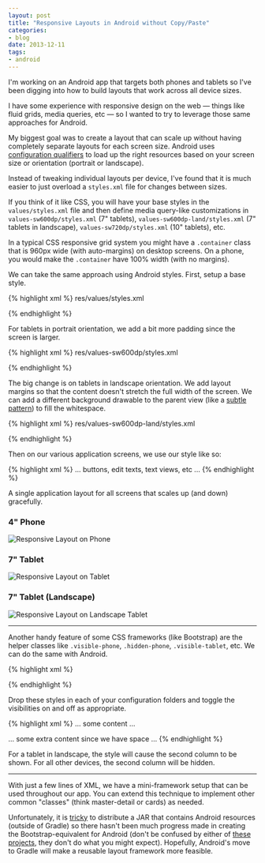 ```yaml
---
layout: post
title: "Responsive Layouts in Android without Copy/Paste"
categories:
- blog
date: 2013-12-11
tags:
- android
---
```


I'm working on an Android app that targets both phones and tablets so I've been
digging into how to build layouts that work across all device sizes.

I have some experience with responsive design on the web &mdash; things like
fluid grids, media queries, etc &mdash; so I wanted to try to leverage those
same approaches for Android.

My biggest goal was to create a layout that can scale up without having
completely separate layouts for each screen size. Android uses 
[configuration qualifiers][cq] to load up the right resources based on your screen
size or orientation (portrait or landscape).

Instead of tweaking individual layouts per device, I've found that it is much
easier to just overload a `styles.xml` file for changes between sizes.

If you think of it like CSS, you will have your base styles in the
`values/styles.xml` file and then define media query-like customizations in
`values-sw600dp/styles.xml` (7" tablets), `values-sw600dp-land/styles.xml` 
(7" tablets in landscape), `values-sw720dp/styles.xml` (10" tablets), etc.

In a typical CSS responsive grid system you might have a `.container` class
that is 960px wide (with auto-margins) on desktop screens. On a phone, you would
make the `.container` have 100% width (with no margins).

We can take the same approach using Android styles. First, setup a base style.

{% highlight xml %}
res/values/styles.xml
<style name="Container">
    <item name="android:layout_margin">0dp</item>
    <item name="android:padding">16dp</item>
    <item name="android:layout_width">match_parent</item>
    <item name="android:layout_height">match_parent</item>
    <item name="android:orientation">vertical</item>
    <item name="android:background">@drawable/container_background</item>
</style>
{% endhighlight %}


For tablets in portrait orientation, we add a bit more padding since the 
screen is larger.

{% highlight xml %}
res/values-sw600dp/styles.xml
<style name="Container">
    <item name="android:layout_margin">0dp</item>
    <item name="android:padding">32dp</item>
    <item name="android:layout_width">match_parent</item>
    <item name="android:layout_height">match_parent</item>
    <item name="android:orientation">vertical</item>
    <item name="android:background">@drawable/container_background</item>
</style>
{% endhighlight %}

The big change is on tablets in landscape orientation. We add layout margins
so that the content doesn't stretch the full width of the screen. We can add
a different background drawable to the parent view (like a [subtle pattern][sp])
to fill the whitespace.

{% highlight xml %}
res/values-sw600dp-land/styles.xml
<style name="Container">
    <item name="android:layout_marginRight">130dp</item>
    <item name="android:layout_marginLeft">130dp</item>
    <item name="android:padding">32dp</item>
    <item name="android:layout_width">match_parent</item>
    <item name="android:layout_height">match_parent</item>
    <item name="android:orientation">vertical</item>
    <item name="android:background">@drawable/container_background</item>
</style>
{% endhighlight %}

Then on our various application screens, we use our style like so:

{% highlight xml %}
<LinearLayout style="@style/Container">
  ... buttons, edit texts, text views, etc ...
</LinearLayout>
{% endhighlight %}

A single application layout for all screens that scales up (and down)
gracefully.

### 4" Phone
![Responsive Layout on Phone]({{site.url}}/static/responsive_android_phone.JPG)

### 7" Tablet
![Responsive Layout on Tablet]({{site.url}}/static/responsive_android_tablet.JPG)

### 7" Tablet (Landscape)
![Responsive Layout on Landscape Tablet]({{site.url}}/static/responsive_android_tablet_landscape.JPG)

---

Another handy feature of some CSS frameworks (like Bootstrap) are the helper
classes like `.visible-phone`, `.hidden-phone`, `.visible-tablet`, etc. We
can do the same with Android.

{% highlight xml %}
<!-- Device Visibility -->
<style name="PhoneOnly">
    <item name="android:visibility">gone</item>
</style>

<style name="TabletOnly">
    <item name="android:visibility">visible</item>
</style>

<style name="TabletPortraitOnly">
    <item name="android:visibility">gone</item>
</style>

<style name="TabletLandscapeOnly">
    <item name="android:visibility">visible</item>
</style>
{% endhighlight %}

Drop these styles in each of your configuration folders and toggle the
visibilities on and off as appropriate.

{% highlight xml %}
<LinearLayout android:id="@+id/column_one">
  ... some content ...
</LinearLayout>

<LinearLayout android:id="@+id/column_two"
  style="@style/TabletLandscapeOnly">
  ... some extra content since we have space ...
</LinearLayout>
{% endhighlight %}

For a tablet in landscape, the style will cause the second column to be shown.
For all other devices, the second column will be hidden.

---

With just a few lines of XML, we have a mini-framework setup that can be used
throughout our app. You can extend this technique to implement other common 
"classes" (think master-detail or cards) as needed.

Unfortunately, it is [tricky][tr] to distribute a JAR that contains Android resources
(outside of Gradle) so there hasn't been much progress made in creating the
Bootstrap-equivalent for Android (don't be confused by either of [these][ab1] 
[projects][ab2],
they don't do what you might expect). Hopefully, Android's move to Gradle will
make a reusable layout framework more feasible.

[sp]: http://mdswanson.com/blog/2012/01/30/repeating-background-textures-in-android.html
[cq]: http://developer.android.com/guide/practices/screens_support.html#DeclaringTabletLayouts
[ab1]: http://www.androidbootstrap.com/
[ab2]: https://github.com/Bearded-Hen/Android-Bootstrap
[tr]: http://stackoverflow.com/questions/1995004/packaging-android-resource-files-within-a-distributable-jar-file
